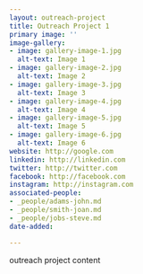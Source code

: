 ```yaml
---
layout: outreach-project
title: Outreach Project 1
primary image: ''
image-gallery:
- image: gallery-image-1.jpg
  alt-text: Image 1
- image: gallery-image-2.jpg
  alt-text: Image 2
- image: gallery-image-3.jpg
  alt-text: Image 3
- image: gallery-image-4.jpg
  alt-text: Image 4
- image: gallery-image-5.jpg
  alt-text: Image 5
- image: gallery-image-6.jpg
  alt-text: Image 6
website: http://google.com
linkedin: http://linkedin.com
twitter: http://twitter.com
facebook: http://facebook.com
instagram: http://instagram.com
associated-people:
- _people/adams-john.md
- _people/smith-joan.md
- _people/jobs-steve.md
date-added: 

---
```

outreach project content